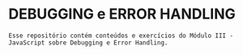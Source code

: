 # DEBUGGING e ERROR HANDLING

    Esse repositório contém conteúdos e exercícios do Módulo III - JavaScript sobre Debugging e Error Handling.

